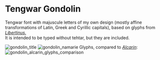 # Tengwar Gondolin

Tengwar font with majuscule letters of my own design (mostly affine transformations of Latin, Greek and Cyrillic capitals), based on glyphs from [_Libertinus._](https://github.com/alerque/libertinus)  
It is intended to be typed without tehtar, but they are included.

![gondolin_title](https://user-images.githubusercontent.com/16606427/197364575-7b5521f5-1430-4a64-b714-af3d77d97da7.png)
![gondolin_namarie](https://user-images.githubusercontent.com/16606427/197364576-cc4b3057-09b9-478a-b1fd-67e072a6dbdd.png)
Glyphs, compared to [_Alcarin_](https://github.com/Tosche/Alcarin-Tengwar):  
![gondolin_alcarin_glyphs_comparison](https://user-images.githubusercontent.com/16606427/197367323-064b6a30-497a-4aa4-810c-9d18e6bd0896.png)
